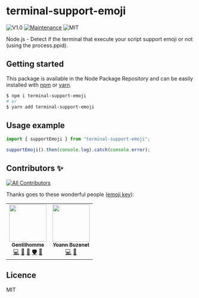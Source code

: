 # terminal-support-emoji

![V1.0](https://img.shields.io/badge/version-1.0.0-blue.svg)
[![Maintenance](https://img.shields.io/badge/Maintained%3F-yes-green.svg)](https://github.com/fraxken/is-powershell/commit-activity)
![MIT](https://img.shields.io/github/license/mashape/apistatus.svg)

Node.js - Detect if the terminal that execute your script support emoji or not (using the process.ppid).

## Getting started

This package is available in the Node Package Repository and can be easily installed with [npm](https://docs.npmjs.com/getting-started/what-is-npm) or [yarn](https://yarnpkg.com).

```bash
$ npm i terminal-support-emoji
# or
$ yarn add terminal-support-emoji
```

## Usage example

```js
import { supportEmoji } from "terminal-support-emoji";

supportEmoji().then(console.log).catch(console.error);
```

## Contributors ✨

<!-- ALL-CONTRIBUTORS-BADGE:START - Do not remove or modify this section -->
[![All Contributors](https://img.shields.io/badge/all_contributors-2-orange.svg?style=flat-square)](#contributors-)
<!-- ALL-CONTRIBUTORS-BADGE:END -->

Thanks goes to these wonderful people ([emoji key](https://allcontributors.org/docs/en/emoji-key)):

<!-- ALL-CONTRIBUTORS-LIST:START - Do not remove or modify this section -->
<!-- prettier-ignore-start -->
<!-- markdownlint-disable -->
<table>
  <tr>
    <td align="center"><a href="https://www.linkedin.com/in/thomas-gentilhomme/"><img src="https://avatars.githubusercontent.com/u/4438263?v=4?s=100" width="100px;" alt=""/><br /><sub><b>Gentilhomme</b></sub></a><br /><a href="https://github.com/TopCli/terminal-support-emoji/commits?author=fraxken" title="Code">💻</a> <a href="https://github.com/TopCli/terminal-support-emoji/commits?author=fraxken" title="Documentation">📖</a> <a href="https://github.com/TopCli/terminal-support-emoji/pulls?q=is%3Apr+reviewed-by%3Afraxken" title="Reviewed Pull Requests">👀</a> <a href="#security-fraxken" title="Security">🛡️</a> <a href="https://github.com/TopCli/terminal-support-emoji/issues?q=author%3Afraxken" title="Bug reports">🐛</a></td>
    <td align="center"><a href="https://github.com/YoannBuzenet"><img src="https://avatars.githubusercontent.com/u/28066290?v=4?s=100" width="100px;" alt=""/><br /><sub><b>Yoann Buzenet</b></sub></a><br /><a href="https://github.com/TopCli/terminal-support-emoji/commits?author=YoannBuzenet" title="Code">💻</a> <a href="https://github.com/TopCli/terminal-support-emoji/commits?author=YoannBuzenet" title="Documentation">📖</a></td>
  </tr>
</table>

<!-- markdownlint-restore -->
<!-- prettier-ignore-end -->

<!-- ALL-CONTRIBUTORS-LIST:END -->

## Licence

MIT
